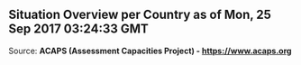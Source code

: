## Situation Overview per Country as of Mon, 25 Sep 2017 03:24:33 GMT

Source: **ACAPS (Assessment Capacities Project) - https://www.acaps.org**